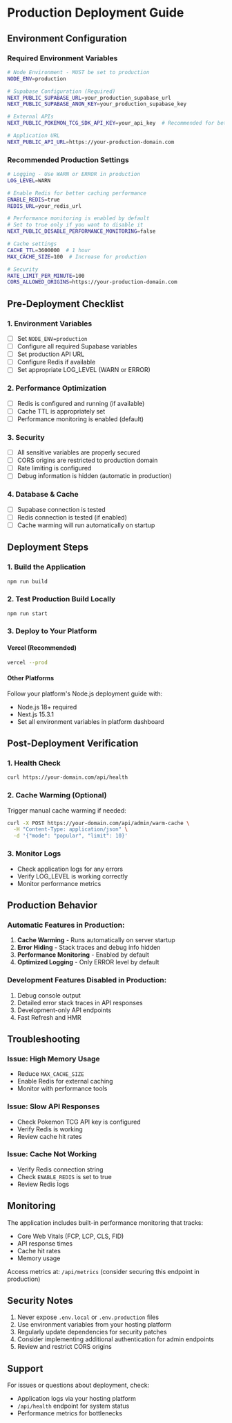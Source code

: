 # Production Deployment Guide

## Environment Configuration

### Required Environment Variables

```bash
# Node Environment - MUST be set to production
NODE_ENV=production

# Supabase Configuration (Required)
NEXT_PUBLIC_SUPABASE_URL=your_production_supabase_url
NEXT_PUBLIC_SUPABASE_ANON_KEY=your_production_supabase_key

# External APIs
NEXT_PUBLIC_POKEMON_TCG_SDK_API_KEY=your_api_key  # Recommended for better rate limits

# Application URL
NEXT_PUBLIC_API_URL=https://your-production-domain.com
```

### Recommended Production Settings

```bash
# Logging - Use WARN or ERROR in production
LOG_LEVEL=WARN

# Enable Redis for better caching performance
ENABLE_REDIS=true
REDIS_URL=your_redis_url

# Performance monitoring is enabled by default
# Set to true only if you want to disable it
NEXT_PUBLIC_DISABLE_PERFORMANCE_MONITORING=false

# Cache settings
CACHE_TTL=3600000  # 1 hour
MAX_CACHE_SIZE=100  # Increase for production

# Security
RATE_LIMIT_PER_MINUTE=100
CORS_ALLOWED_ORIGINS=https://your-production-domain.com
```

## Pre-Deployment Checklist

### 1. Environment Variables
- [ ] Set `NODE_ENV=production`
- [ ] Configure all required Supabase variables
- [ ] Set production API URL
- [ ] Configure Redis if available
- [ ] Set appropriate LOG_LEVEL (WARN or ERROR)

### 2. Performance Optimization
- [ ] Redis is configured and running (if available)
- [ ] Cache TTL is appropriately set
- [ ] Performance monitoring is enabled (default)

### 3. Security
- [ ] All sensitive variables are properly secured
- [ ] CORS origins are restricted to production domain
- [ ] Rate limiting is configured
- [ ] Debug information is hidden (automatic in production)

### 4. Database & Cache
- [ ] Supabase connection is tested
- [ ] Redis connection is tested (if enabled)
- [ ] Cache warming will run automatically on startup

## Deployment Steps

### 1. Build the Application

```bash
npm run build
```

### 2. Test Production Build Locally

```bash
npm run start
```

### 3. Deploy to Your Platform

#### Vercel (Recommended)
```bash
vercel --prod
```

#### Other Platforms
Follow your platform's Node.js deployment guide with:
- Node.js 18+ required
- Next.js 15.3.1
- Set all environment variables in platform dashboard

## Post-Deployment Verification

### 1. Health Check
```bash
curl https://your-domain.com/api/health
```

### 2. Cache Warming (Optional)
Trigger manual cache warming if needed:
```bash
curl -X POST https://your-domain.com/api/admin/warm-cache \
  -H "Content-Type: application/json" \
  -d '{"mode": "popular", "limit": 10}'
```

### 3. Monitor Logs
- Check application logs for any errors
- Verify LOG_LEVEL is working correctly
- Monitor performance metrics

## Production Behavior

### Automatic Features in Production:
1. **Cache Warming** - Runs automatically on server startup
2. **Error Hiding** - Stack traces and debug info hidden
3. **Performance Monitoring** - Enabled by default
4. **Optimized Logging** - Only ERROR level by default

### Development Features Disabled in Production:
1. Debug console output
2. Detailed error stack traces in API responses
3. Development-only API endpoints
4. Fast Refresh and HMR

## Troubleshooting

### Issue: High Memory Usage
- Reduce `MAX_CACHE_SIZE`
- Enable Redis for external caching
- Monitor with performance tools

### Issue: Slow API Responses
- Check Pokemon TCG API key is configured
- Verify Redis is working
- Review cache hit rates

### Issue: Cache Not Working
- Verify Redis connection string
- Check `ENABLE_REDIS` is set to true
- Review Redis logs

## Monitoring

The application includes built-in performance monitoring that tracks:
- Core Web Vitals (FCP, LCP, CLS, FID)
- API response times
- Cache hit rates
- Memory usage

Access metrics at: `/api/metrics` (consider securing this endpoint in production)

## Security Notes

1. Never expose `.env.local` or `.env.production` files
2. Use environment variables from your hosting platform
3. Regularly update dependencies for security patches
4. Consider implementing additional authentication for admin endpoints
5. Review and restrict CORS origins

## Support

For issues or questions about deployment, check:
- Application logs via your hosting platform
- `/api/health` endpoint for system status
- Performance metrics for bottlenecks